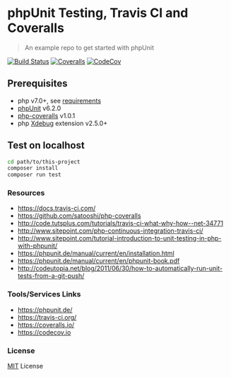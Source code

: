 # phpUnit Testing, Travis CI and Coveralls

> An example repo to get started with phpUnit 

[![Build Status](https://travis-ci.org/ankurk91/phpunit-travis-ci-coveralls-example.svg?branch=master)](https://travis-ci.org/ankurk91/phpunit-travis-ci-coveralls-example)
[![Coveralls](https://coveralls.io/repos/github/ankurk91/phpunit-travis-ci-coveralls-example/badge.svg?branch=master)](https://coveralls.io/github/ankurk91/phpunit-travis-ci-coveralls-example?branch=master)
[![CodeCov](https://codecov.io/gh/ankurk91/phpunit-travis-ci-coveralls-example/branch/master/graph/badge.svg)](https://codecov.io/gh/ankurk91/phpunit-travis-ci-coveralls-example)

## Prerequisites
* php v7.0+, see [requirements](https://phpunit.de/manual/current/en/installation.html#installation.requirements)
* [phpUnit](https://github.com/sebastianbergmann/phpunit/) v6.2.0
* [php-coveralls](https://github.com/satooshi/php-coveralls) v1.0.1
* php [Xdebug](https://xdebug.org/) extension v2.5.0+

## Test on localhost
```sh
cd path/to/this-project
composer install
composer run test
```

### Resources
* https://docs.travis-ci.com/
* https://github.com/satooshi/php-coveralls
* http://code.tutsplus.com/tutorials/travis-ci-what-why-how--net-34771
* http://www.sitepoint.com/php-continuous-integration-travis-ci/
* http://www.sitepoint.com/tutorial-introduction-to-unit-testing-in-php-with-phpunit/
* https://phpunit.de/manual/current/en/installation.html
* https://phpunit.de/manual/current/en/phpunit-book.pdf
* http://codeutopia.net/blog/2011/06/30/how-to-automatically-run-unit-tests-from-a-git-push/


### Tools/Services Links
* https://phpunit.de/
* https://travis-ci.org/
* https://coveralls.io/
* https://codecov.io


### License
[MIT](LICENSE.txt) License
